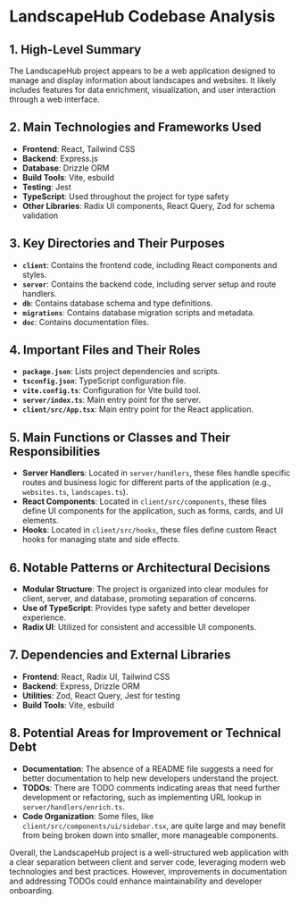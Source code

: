 # LandscapeHub Codebase Analysis

## 1. High-Level Summary

The LandscapeHub project appears to be a web application designed to manage and display information about landscapes and websites. It likely includes features for data enrichment, visualization, and user interaction through a web interface.

## 2. Main Technologies and Frameworks Used

- **Frontend**: React, Tailwind CSS
- **Backend**: Express.js
- **Database**: Drizzle ORM
- **Build Tools**: Vite, esbuild
- **Testing**: Jest
- **TypeScript**: Used throughout the project for type safety
- **Other Libraries**: Radix UI components, React Query, Zod for schema validation

## 3. Key Directories and Their Purposes

- **`client`**: Contains the frontend code, including React components and styles.
- **`server`**: Contains the backend code, including server setup and route handlers.
- **`db`**: Contains database schema and type definitions.
- **`migrations`**: Contains database migration scripts and metadata.
- **`doc`**: Contains documentation files.

## 4. Important Files and Their Roles

- **`package.json`**: Lists project dependencies and scripts.
- **`tsconfig.json`**: TypeScript configuration file.
- **`vite.config.ts`**: Configuration for Vite build tool.
- **`server/index.ts`**: Main entry point for the server.
- **`client/src/App.tsx`**: Main entry point for the React application.

## 5. Main Functions or Classes and Their Responsibilities

- **Server Handlers**: Located in `server/handlers`, these files handle specific routes and business logic for different parts of the application (e.g., `websites.ts`, `landscapes.ts`).
- **React Components**: Located in `client/src/components`, these files define UI components for the application, such as forms, cards, and UI elements.
- **Hooks**: Located in `client/src/hooks`, these files define custom React hooks for managing state and side effects.

## 6. Notable Patterns or Architectural Decisions

- **Modular Structure**: The project is organized into clear modules for client, server, and database, promoting separation of concerns.
- **Use of TypeScript**: Provides type safety and better developer experience.
- **Radix UI**: Utilized for consistent and accessible UI components.

## 7. Dependencies and External Libraries

- **Frontend**: React, Radix UI, Tailwind CSS
- **Backend**: Express, Drizzle ORM
- **Utilities**: Zod, React Query, Jest for testing
- **Build Tools**: Vite, esbuild

## 8. Potential Areas for Improvement or Technical Debt

- **Documentation**: The absence of a README file suggests a need for better documentation to help new developers understand the project.
- **TODOs**: There are TODO comments indicating areas that need further development or refactoring, such as implementing URL lookup in `server/handlers/enrich.ts`.
- **Code Organization**: Some files, like `client/src/components/ui/sidebar.tsx`, are quite large and may benefit from being broken down into smaller, more manageable components.

Overall, the LandscapeHub project is a well-structured web application with a clear separation between client and server code, leveraging modern web technologies and best practices. However, improvements in documentation and addressing TODOs could enhance maintainability and developer onboarding.
